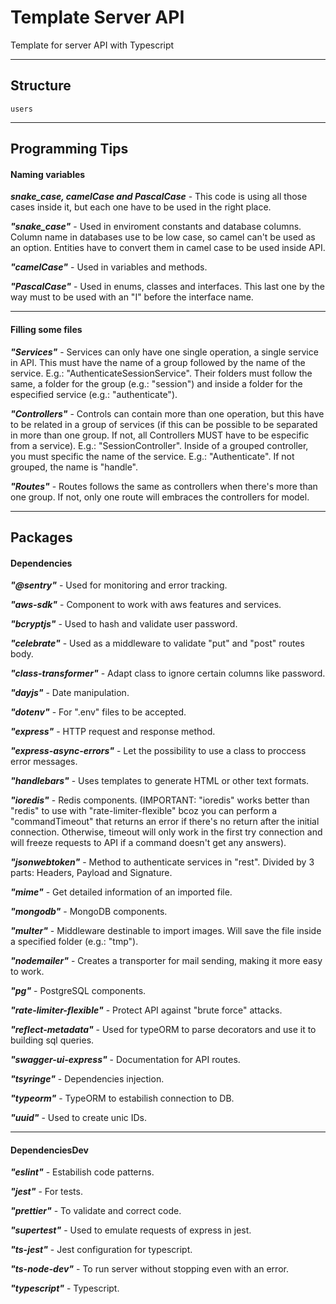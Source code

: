# Template Server API
Template for server API with Typescript

----
## Structure
`users`


----
## Programming Tips
#### Naming variables
**_snake_case, camelCase and PascalCase_** - This code is using all those cases inside it, but each one have to be used in the right place.

**_"snake_case"_** - Used in enviroment constants and database columns. Column name in databases use to be low case, so camel can't be used as an option. Entities have to convert them in camel case to be used inside API.

**_"camelCase"_** - Used in variables and methods.

**_"PascalCase"_** - Used in enums, classes and interfaces. This last one by the way must to be used with an "I" before the interface name.

----
#### Filling some files
**_"Services"_** - Services can only have one single operation, a single service in API. This must have the name of a group followed by the name of the service. E.g.: "AuthenticateSessionService". Their folders must follow the same, a folder for the group (e.g.: "session") and inside a folder for the especified service (e.g.: "authenticate").

**_"Controllers"_** - Controls can contain more than one operation, but this have to be related in a group of services (if this can be possible to be separated in more than one group. If not, all Controllers MUST have to be especific from a service). E.g.: "SessionController". Inside of a grouped controller, you must specific the name of the service. E.g.: "Authenticate". If not grouped, the name is "handle".

**_"Routes"_** - Routes follows the same as controllers when there's more than one group. If not, only one route will embraces the controllers for model.

----
## Packages
#### Dependencies
**_"@sentry"_** - Used for monitoring and error tracking.

**_"aws-sdk"_** - Component to work with aws features and services.

**_"bcryptjs"_** - Used to hash and validate user password.

**_"celebrate"_** - Used as a middleware to validate "put" and "post" routes body.

**_"class-transformer"_** - Adapt class to ignore certain columns like password.

**_"dayjs"_** - Date manipulation.

**_"dotenv"_** - For ".env" files to be accepted.

**_"express"_** - HTTP request and response method.

**_"express-async-errors"_** - Let the possibility to use a class to proccess error messages.

**_"handlebars"_** - Uses templates to generate HTML or other text formats.

**_"ioredis"_** - Redis components. (IMPORTANT: "ioredis" works better than "redis" to use with "rate-limiter-flexible" bcoz you can perform a "commandTimeout" that returns an error if there's no return after the initial connection. Otherwise, timeout will only work in the first try connection and will freeze requests to API if a command doesn't get any answers).

**_"jsonwebtoken"_** - Method to authenticate services in "rest". Divided by 3 parts: Headers, Payload and Signature.

**_"mime"_** - Get detailed information of an imported file.

**_"mongodb"_** - MongoDB components.

**_"multer"_** - Middleware destinable to import images. Will save the file inside a specified folder (e.g.: "tmp").

**_"nodemailer"_** - Creates a transporter for mail sending, making it more easy to work.

**_"pg"_** - PostgreSQL components.

**_"rate-limiter-flexible"_** - Protect API against "brute force" attacks.

**_"reflect-metadata"_** - Used for typeORM to parse decorators and use it to building sql queries.

**_"swagger-ui-express"_** - Documentation for API routes.

**_"tsyringe"_** - Dependencies injection.

**_"typeorm"_** - TypeORM to estabilish connection to DB.

**_"uuid"_** - Used to create unic IDs.

----
#### DependenciesDev
**_"eslint"_** - Estabilish code patterns.

**_"jest"_** - For tests.

**_"prettier"_** - To validate and correct code.

**_"supertest"_** - Used to emulate requests of express in jest.

**_"ts-jest"_** - Jest configuration for typescript.

**_"ts-node-dev"_** - To run server without stopping even with an error.

**_"typescript"_** - Typescript.
